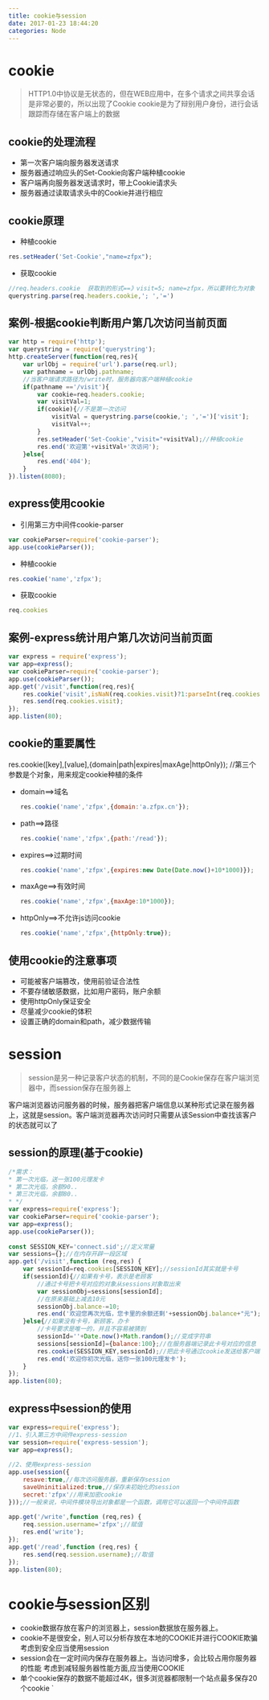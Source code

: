 ```yaml
---
title: cookie与session
date: 2017-01-23 18:44:20
categories: Node
---
```


# cookie
> HTTP1.0中协议是无状态的，但在WEB应用中，在多个请求之间共享会话是非常必要的，所以出现了Cookie
cookie是为了辩别用户身份，进行会话跟踪而存储在客户端上的数据

## cookie的处理流程
- 第一次客户端向服务器发送请求
- 服务器通过响应头的Set-Cookie向客户端种植cookie
- 客户端再向服务器发送请求时，带上Cookie请求头
- 服务器通过读取请求头中的Cookie并进行相应

## cookie原理
- 种植cookie

```javascript
res.setHeader('Set-Cookie',"name=zfpx");
```

- 获取cookie

```javascript
//req.headers.cookie  获取到的形式==》visit=5; name=zfpx，所以要转化为对象
querystring.parse(req.headers.cookie,'; ','=')
```

## 案例-根据cookie判断用户第几次访问当前页面
```javascript
var http = require('http');
var querystring = require('querystring');
http.createServer(function(req,res){
    var urlObj = require('url').parse(req.url);
    var pathname = urlObj.pathname;
    //当客户端请求路径为/write时，服务器向客户端种植cookie
    if(pathname =='/visit'){
        var cookie=req.headers.cookie;
        var visitVal=1;
        if(cookie){//不是第一次访问
            visitVal = querystring.parse(cookie,'; ','=')['visit'];
            visitVal++;
        }
        res.setHeader('Set-Cookie',"visit="+visitVal);//种植cookie
        res.end('欢迎第'+visitVal+'次访问');
    }else{
        res.end('404');
    }
}).listen(8080);
```

## express使用cookie
- 引用第三方中间件cookie-parser

```javascript
var cookieParser=require('cookie-parser');
app.use(cookieParser());
```

- 种植cookie
```javascript
res.cookie('name','zfpx');
```

- 获取cookie

```javascript
req.cookies
```

## 案例-express统计用户第几次访问当前页面
```javascript
var express = require('express');
var app=express();
var cookieParser=require('cookie-parser');
app.use(cookieParser());
app.get('/visit',function(req,res){
    res.cookie('visit',isNaN(req.cookies.visit)?1:parseInt(req.cookies.visit)+1);
    res.send(req.cookies.visit);
});
app.listen(80);
```

## cookie的重要属性
res.cookie([key],[value],{domain|path|expires|maxAge|httpOnly});
//第三个参数是个对象，用来规定cookie种植的条件

- domain==>域名

    ```javascript
    res.cookie('name','zfpx',{domain:'a.zfpx.cn'});
    ```

- path==>路径

    ```javascript
    res.cookie('name','zfpx',{path:'/read'});
    ```

- expires==>过期时间

    ```javascript
    res.cookie('name','zfpx',{expires:new Date(Date.now()+10*1000)});
    ```

- maxAge==>有效时间

    ```javascript
    res.cookie('name','zfpx',{maxAge:10*1000});
    ```

- httpOnly==>不允许js访问cookie

    ```javascript
    res.cookie('name','zfpx',{httpOnly:true});
    ```

## 使用cookie的注意事项
- 可能被客户端篡改，使用前验证合法性
- 不要存储敏感数据，比如用户密码，账户余额
- 使用httpOnly保证安全
- 尽量减少cookie的体积
- 设置正确的domain和path，减少数据传输

# session
> session是另一种记录客户状态的机制，不同的是Cookie保存在客户端浏览器中，而session保存在服务器上

客户端浏览器访问服务器的时候，服务器把客户端信息以某种形式记录在服务器上，这就是session。客户端浏览器再次访问时只需要从该Session中查找该客户的状态就可以了

## session的原理(基于cookie)
```javascript
/*需求：
* 第一次光临，送一张100元理发卡
* 第二次光临，余额90..
* 第三次光临，余额80..
* */
var express=require('express');
var cookieParser=require('cookie-parser');
var app=express();
app.use(cookieParser());
    
const SESSION_KEY='connect.sid';//定义常量
var sessions={};//在内存开辟一段区域
app.get('/visit',function (req,res) {
    var sessionId=req.cookies[SESSION_KEY];//sessionId其实就是卡号
    if(sessionId){//如果有卡号，表示是老顾客
        //通过卡号把卡号对应的对象从sessions对象取出来
        var sessionObj=sessions[sessionId];
        //在原来基础上减去10元
        sessionObj.balance-=10;
        res.end('欢迎您再次光临，您卡里的余额还剩'+sessionObj.balance+"元");
    }else{//如果没有卡号，新顾客，办卡
        //卡号要求是唯一的，并且不容易被猜到
        sessionId=''+Date.now()+Math.random();//变成字符串
        sessions[sessionId]={balance:100};//在服务器端记录此卡号对应的信息
        res.cookie(SESSION_KEY,sessionId);//把此卡号通过cookie发送给客户端
        res.end('欢迎你初次光临，送你一张100元理发卡');
    }
});
app.listen(80);
```

## express中session的使用
```javascript
var express=require('express');
//1、引入第三方中间件express-session
var session=require('express-session');
var app=express();
    
//2、使用express-session
app.use(session({
    resave:true,//每次访问服务器，重新保存session
    saveUninitialized:true,//保存未初始化的session
    secret:'zfpx'//用来加密cookie
}));//一般来说，中间件模块导出对象都是一个函数，调用它可以返回一个中间件函数
    
app.get('/write',function (req,res) {
    req.session.username='zfpx';//赋值
    res.end('write');
});
app.get('/read',function (req,res) {
    res.send(req.session.username);//取值
});
app.listen(80);
```

# cookie与session区别
- cookie数据存放在客户的浏览器上，session数据放在服务器上。
- cookie不是很安全，别人可以分析存放在本地的COOKIE并进行COOKIE欺骗 考虑到安全应当使用session
- session会在一定时间内保存在服务器上。当访问增多，会比较占用你服务器的性能 考虑到减轻服务器性能方面,应当使用COOKIE
- 单个cookie保存的数据不能超过4K，很多浏览器都限制一个站点最多保存20个cookie
`